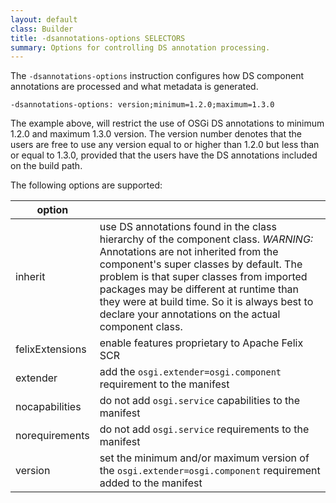 ```yaml
---
layout: default
class: Builder
title: -dsannotations-options SELECTORS
summary: Options for controlling DS annotation processing.
---
```



The `-dsannotations-options` instruction configures how DS component annotations are processed and what metadata is generated.

```properties
-dsannotations-options: version;minimum=1.2.0;maximum=1.3.0
```

The example above, will restrict the use of OSGi DS annotations to minimum 1.2.0 and maximum 1.3.0 version. The version number denotes that the users are free to use any version equal to or higher than 1.2.0 but less than or equal to 1.3.0, provided that the users have the DS annotations included on the build path.

The following options are supported:

|option||
|-|-|
|inherit|use DS annotations found in the class hierarchy of the component class. *WARNING:* Annotations are not inherited from the component's super classes by default. The problem is that super classes from imported packages may be different at runtime than they were at build time. So it is always best to declare your annotations on the actual component class. |
|felixExtensions|enable features proprietary to Apache Felix SCR|
|extender|add the `osgi.extender=osgi.component` requirement to the manifest|
|nocapabilities|do not add `osgi.service` capabilities to the manifest|
|norequirements|do not add `osgi.service` requirements to the manifest|
|version|set the minimum and/or maximum version of the `osgi.extender=osgi.component` requirement added to the manifest|
